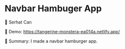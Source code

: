 # Navbar Hambuger App

🔵 Serhat Can

🔵 Demo: https://tangerine-monstera-ea014a.netlify.app/

🔵 Summary: I made a navbar hamburger app.
